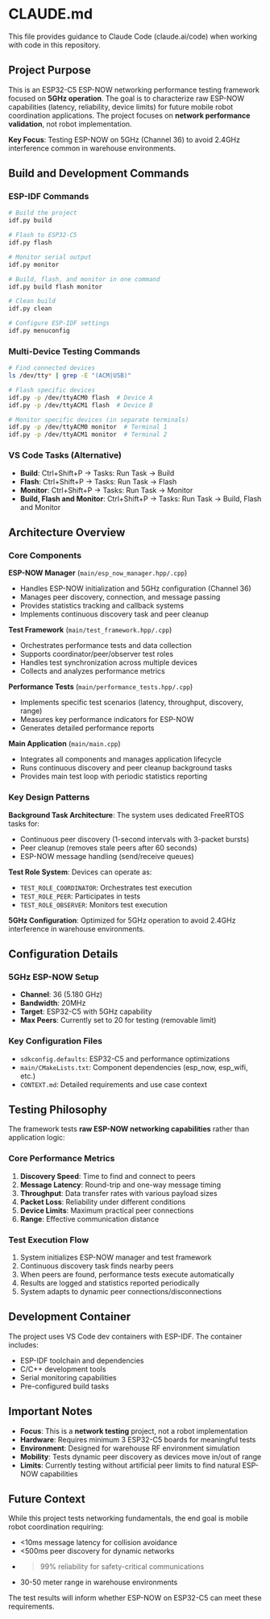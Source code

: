 # CLAUDE.md

This file provides guidance to Claude Code (claude.ai/code) when working with code in this repository.

## Project Purpose

This is an ESP32-C5 ESP-NOW networking performance testing framework focused on **5GHz operation**. The goal is to characterize raw ESP-NOW capabilities (latency, reliability, device limits) for future mobile robot coordination applications. The project focuses on **network performance validation**, not robot implementation.

**Key Focus**: Testing ESP-NOW on 5GHz (Channel 36) to avoid 2.4GHz interference common in warehouse environments.

## Build and Development Commands

### ESP-IDF Commands
```bash
# Build the project
idf.py build

# Flash to ESP32-C5
idf.py flash

# Monitor serial output
idf.py monitor

# Build, flash, and monitor in one command
idf.py build flash monitor

# Clean build
idf.py clean

# Configure ESP-IDF settings
idf.py menuconfig
```

### Multi-Device Testing Commands
```bash
# Find connected devices
ls /dev/tty* | grep -E "(ACM|USB)"

# Flash specific devices
idf.py -p /dev/ttyACM0 flash  # Device A
idf.py -p /dev/ttyACM1 flash  # Device B

# Monitor specific devices (in separate terminals)
idf.py -p /dev/ttyACM0 monitor  # Terminal 1
idf.py -p /dev/ttyACM1 monitor  # Terminal 2
```

### VS Code Tasks (Alternative)
- **Build**: Ctrl+Shift+P → Tasks: Run Task → Build
- **Flash**: Ctrl+Shift+P → Tasks: Run Task → Flash
- **Monitor**: Ctrl+Shift+P → Tasks: Run Task → Monitor
- **Build, Flash and Monitor**: Ctrl+Shift+P → Tasks: Run Task → Build, Flash and Monitor

## Architecture Overview

### Core Components

**ESP-NOW Manager** (`main/esp_now_manager.hpp/.cpp`)
- Handles ESP-NOW initialization and 5GHz configuration (Channel 36)
- Manages peer discovery, connection, and message passing
- Provides statistics tracking and callback systems
- Implements continuous discovery task and peer cleanup

**Test Framework** (`main/test_framework.hpp/.cpp`)
- Orchestrates performance tests and data collection
- Supports coordinator/peer/observer test roles
- Handles test synchronization across multiple devices
- Collects and analyzes performance metrics

**Performance Tests** (`main/performance_tests.hpp/.cpp`)
- Implements specific test scenarios (latency, throughput, discovery, range)
- Measures key performance indicators for ESP-NOW
- Generates detailed performance reports

**Main Application** (`main/main.cpp`)
- Integrates all components and manages application lifecycle
- Runs continuous discovery and peer cleanup background tasks
- Provides main test loop with periodic statistics reporting

### Key Design Patterns

**Background Task Architecture**: The system uses dedicated FreeRTOS tasks for:
- Continuous peer discovery (1-second intervals with 3-packet bursts)
- Peer cleanup (removes stale peers after 60 seconds)
- ESP-NOW message handling (send/receive queues)

**Test Role System**: Devices can operate as:
- `TEST_ROLE_COORDINATOR`: Orchestrates test execution
- `TEST_ROLE_PEER`: Participates in tests
- `TEST_ROLE_OBSERVER`: Monitors test execution

**5GHz Configuration**: Optimized for 5GHz operation to avoid 2.4GHz interference in warehouse environments.

## Configuration Details

### 5GHz ESP-NOW Setup
- **Channel**: 36 (5.180 GHz)
- **Bandwidth**: 20MHz
- **Target**: ESP32-C5 with 5GHz capability
- **Max Peers**: Currently set to 20 for testing (removable limit)

### Key Configuration Files
- `sdkconfig.defaults`: ESP32-C5 and performance optimizations
- `main/CMakeLists.txt`: Component dependencies (esp_now, esp_wifi, etc.)
- `CONTEXT.md`: Detailed requirements and use case context

## Testing Philosophy

The framework tests **raw ESP-NOW networking capabilities** rather than application logic:

### Core Performance Metrics
1. **Discovery Speed**: Time to find and connect to peers
2. **Message Latency**: Round-trip and one-way message timing
3. **Throughput**: Data transfer rates with various payload sizes
4. **Packet Loss**: Reliability under different conditions
5. **Device Limits**: Maximum practical peer connections
6. **Range**: Effective communication distance

### Test Execution Flow
1. System initializes ESP-NOW manager and test framework
2. Continuous discovery task finds nearby peers
3. When peers are found, performance tests execute automatically
4. Results are logged and statistics reported periodically
5. System adapts to dynamic peer connections/disconnections

## Development Container

The project uses VS Code dev containers with ESP-IDF. The container includes:
- ESP-IDF toolchain and dependencies
- C/C++ development tools
- Serial monitoring capabilities
- Pre-configured build tasks

## Important Notes

- **Focus**: This is a **network testing** project, not a robot implementation
- **Hardware**: Requires minimum 3 ESP32-C5 boards for meaningful tests
- **Environment**: Designed for warehouse RF environment simulation
- **Mobility**: Tests dynamic peer discovery as devices move in/out of range
- **Limits**: Currently testing without artificial peer limits to find natural ESP-NOW capabilities

## Future Context

While this project tests networking fundamentals, the end goal is mobile robot coordination requiring:
- <10ms message latency for collision avoidance
- <500ms peer discovery for dynamic networks
- >99% reliability for safety-critical communications
- 30-50 meter range in warehouse environments

The test results will inform whether ESP-NOW on ESP32-C5 can meet these requirements.